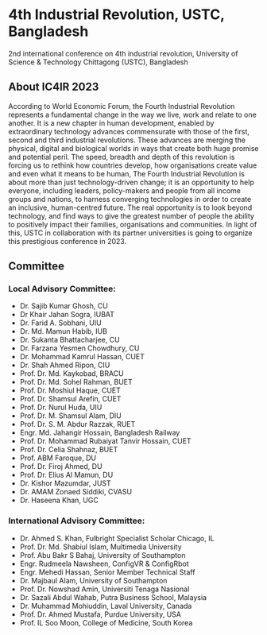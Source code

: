 # 4th Industrial Revolution, USTC, Bangladesh
2nd international conference on 4th industrial revolution, University of Science &amp; Technology Chittagong (USTC), Bangladesh

## About IC4IR 2023
According to World Economic Forum, the Fourth Industrial Revolution represents a fundamental change in the way we live, work and relate to one another. It is a new chapter in human development, enabled by extraordinary technology advances commensurate with those of the first, second and third industrial revolutions. These advances are merging the physical, digital and biological worlds in ways that create both huge promise and potential peril. The speed, breadth and depth of this revolution is forcing us to rethink how countries develop, how organisations create value and even what it means to be human, The Fourth Industrial Revolution is about more than just technology-driven change; it is an opportunity to help everyone, including leaders, policy-makers and people from all income groups and nations, to harness converging technologies in order to create an inclusive, human-centred future. The real opportunity is to look beyond technology, and find ways to give the greatest number of people the ability to positively impact their families, organisations and communities. In light of this, USTC in collaboration with its partner universities is going to organize this prestigious conference in 2023.

## Committee
### Local Advisory Committee:
- Dr. Sajib Kumar Ghosh, CU
- Dr Khair Jahan Sogra, IUBAT
- Dr. Farid A. Sobhani, UIU
- Dr. Md. Mamun Habib, IUB
- Dr. Sukanta Bhattacharjee, CU
- Dr. Farzana Yesmen Chowdhury, CU
- Dr. Mohammad Kamrul Hassan, CUET
- Dr. Shah Ahmed Ripon, CIU
- Prof. Dr. Md. Kaykobad, BRACU
- Prof. Dr. Md. Sohel Rahman, BUET
- Prof. Dr. Moshiul Haque, CUET
- Prof. Dr. Shamsul Arefin, CUET
- Prof. Dr. Nurul Huda, UIU
- Prof. Dr. M. Shamsul Alam, DIU
- Prof. Dr. S. M. Abdur Razzak, RUET
- Engr. Md. Jahangir Hossain, Bangladesh Railway
- Prof. Dr. Mohammad Rubaiyat Tanvir Hossain, CUET
- Prof. Dr. Celia Shahnaz, BUET
- Prof. ABM Faroque, DU
- Prof. Dr. Firoj Ahmed, DU
- Prof. Dr. Elius Al Mamun, DU
- Dr. Kishor Mazumdar, JUST
- Dr. AMAM Zonaed Siddiki, CVASU
- Dr. Haseena Khan, UGC
### International Advisory Committee:
- Dr. Ahmed S. Khan, Fulbright Specialist Scholar Chicago, IL
- Prof. Dr. Md. Shabiul Islam, Multimedia University
- Prof. Abu Bakr S Bahaj, University of Southampton
- Engr. Rudmeela Nawsheen, ConfigVR & ConfigRbot
- Engr. Mehedi Hassan, Senior Member Technical Staff
- Dr. Majbaul Alam, University of Southampton
- Prof. Dr. Nowshad Amin, Universiti Tenaga Nasional
- Dr. Sazali Abdul Wahab, Putra Business School, Malaysia
- Dr. Muhammad Mohiuddin, Laval University, Canada
- Prof. Dr. Ahmed Mustafa, Purdue University, USA
- Prof. IL Soo Moon, College of Medicine, South Korea
